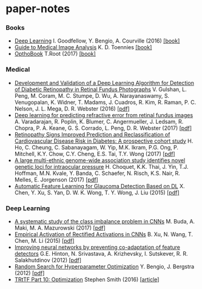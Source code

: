 # paper-notes

### Books 
- [Deep Learning](https://github.com/klawal/paper-notes/blob/master/notes/Deep%20Learning.md)  I. Goodfellow, Y. Bengio, A. Courville (2016) [[book]](http://www.deeplearningbook.org)
- [Guide to Medical Image Analysis](https://github.com/klawal/paper-notes/blob/master/notes/Guide%20to%20Medical%20Image%20Analysis.md) K. D. Toennies [[book]](http://www.springer.com/la/book/9781447160960)
- [OpthoBook](https://github.com/klawal/paper-notes/blob/master/notes/OpthoBook.md) T.Root (2017) [[book]](http://timroot.com/ophthobook)

### Medical 
- [Development and Validation of a Deep Learning Algorithm for Detection of Diabetic Retinopathy in Retinal Fundus Photographs](https://github.com/klawal/paper-notes/blob/master/notes/Development%20and%20Validation%20of%20a%20Deep%20Learning%20Algorithm%20for%20Detection%20of%20Diabetic%20Retinopathy%20in%20Retinal%20Fundus%20Photographs.md) V. Gulshan, L. Peng, M. Coram, M. C. Stumpe, D. Wu, A. Narayanaswamy, S. Venugopalan, K. Widner, T. Madams, J. Cuadros, R. Kim, R. Raman, P. C. Nelson, J. L. Mega, D. R. Webster (2016) [[pdf]](https://static.googleusercontent.com/media/research.google.com/en//pubs/archive/45732.pdf)
- [Deep learning for predicting refractive error from retinal fundus images](https://github.com/klawal/paper-notes/blob/master/notes/Deep%20learning%20for%20predicting%20refractive%20error%20from%20retinal%20fundus%20images.md) A. Varadarajan, R. Poplin, K. Blumer, C. Angermueller, J. Ledsam, R. Chopra, P. A. Keane, G. S. Corrado, L. Peng, D. R. Webster (2017) [[pdf]](https://arxiv.org/pdf/1712.07798.pdf)
- [Retinopathy Signs Improved Prediction and Reclassification of Cardiovascular Disease Risk in Diabetes: A prospective cohort study](https://github.com/klawal/paper-notes/blob/master/notes/Retinopathy%20Signs%20Improved%20Prediction%20and%20Reclassification%20of%20Cardiovascular%20Disease%20Risk%20in%20Diabetes:%20A%20prospective%20cohort%20study.md) H. Ho, C. Cheung, C. Sabanayagam, W. Yip, M.K. Ikram, P.G. Ong, P. Mitchell, K.Y. Chow, C.Y. Cheng, E.S. Tai, T.Y. Wong (2017) [[pdf]](https://www.ncbi.nlm.nih.gov/pmc/articles/PMC5288652/)
- [A large multi-ethnic genome-wide association study identifies novel genetic loci for intraocular pressure](https://github.com/klawal/paper-notes/blob/master/notes/A%20large%20multi-ethnic%20genome-wide%20association%20study%20identifies%20novel%20genetic%20loci%20for%20intraocular%20pressure.md#a-large-multi-ethnic-genome-wide-association-study-identifies-novel-genetic-loci-for-intraocular-pressure) H. Choquet, K.K. Thai, J. Yin, T.J. Hoffman, M.N. Kvale, Y. Banda, C. Schaefer, N. Risch, K.S. Nair, R. Melles, E. Jorgenson (2017) [[pdf]](https://www.nature.com/articles/s41467-017-01913-6#MOESM1)
- [Automatic Feature Learning for Glaucoma Detection Based on DL](https://github.com/klawal/paper-notes/blob/master/notes/Automatic%20Feature%20Learning%20for%20Glaucoma%20Detection%20Based%20on%20Deep%20Learning.md) X. Chen, Y. Xu, S. Yan, D. W. K. Wong, T. Y. Wong, J. Liu (2015) [[pdf]](https://link.springer.com/content/pdf/10.1007%2F978-3-319-24574-4.pdf)

### Deep Learning
- [A systematic study of the class imbalance problem in CNNs](https://github.com/klawal/paper-notes/blob/master/notes/A%20systematic%20study%20of%20the%20class%20imbalance%20problem%20in%20convolutional%20neural%20networks.md) M. Buda, A. Maki, M. A. Mazurowski (2017) [[pdf]](https://arxiv.org/pdf/1710.05381.pdf)
- [Empirical Activation of Rectified Activations in CNNs](https://github.com/klawal/paper-notes/blob/master/notes/Empirical%20Activation%20of%20Rectified%20Activations%20in%20CNNs.md) B. Xu, N. Wang, T. Chen, M. Li (2015) [[pdf]](https://arxiv.org/pdf/1505.00853.pdf)
- [Improving neural networks by preventing co-adaptation of feature detectors](https://github.com/klawal/paper-notes/blob/master/notes/Improving%20neural%20networks%20by%20preventing%20co-adaptation%20of%20feature%20detectors.md) G.E. Hinton, N. Srivastava, A. Krizhevsky, I. Sutskever, R. R. Salakhutdinov (2012) [[pdf]](https://arxiv.org/pdf/1207.0580.pdf)
- [Random Search for Hyperparameter Optimization](https://github.com/klawal/paper-notes/blob/master/notes/Random%20Search%20for%20Hyperparameter%20Optimization.md) Y. Bengio, J. Bergstra (2012) [[pdf]](http://www.jmlr.org/papers/volume13/bergstra12a/bergstra12a.pdf)
- [TRtTF Part 10: Optimization](https://github.com/klawal/paper-notes/blob/master/notes/TRtTF%20Part%2010:%20Optimization.md) Stephen Smith (2016) [[article]](https://smist08.wordpress.com/2016/10/04/the-road-to-tensorflow-part-10-more-on-optimization/)
